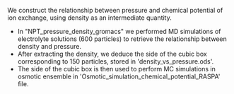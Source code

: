 We construct the relationship between pressure and chemical potential of ion exchange, using density as an intermediate quantity.

- In "NPT_pressure_density_gromacs" we performed MD simulations of electrolyte solutions (600 particles) to retrieve the relationship between density and pressure.
- After extracting the density, we deduce the side of the cubic box corresponding to 150 particles, stored in 'density_vs_pressure.ods'.
-  The side of the cubic box is then used to perform MC simulations in osmotic ensemble in 'Osmotic_simulation_chemical_potential_RASPA' file.

 
